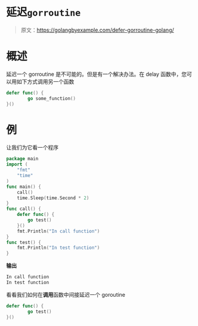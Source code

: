 # 延迟`gorroutine`

> 原文：<https://golangbyexample.com/defer-gorroutine-golang/>

# **概述**

延迟一个 gorroutine 是不可能的。但是有一个解决办法。在 delay 函数中，您可以用如下方式调用另一个函数

```go
defer func() {
        go some_function()
}()
```

# **例**

让我们为它看一个程序

```go
package main
import (
    "fmt"
    "time"
)
func main() {
    call()
    time.Sleep(time.Second * 2)
}
func call() {
    defer func() {
        go test()
    }()
    fmt.Println("In call function")
}
func test() {
    fmt.Println("In test function")
}
```

**输出**

```go
In call function
In test function
```

看看我们如何在**调用**函数中间接延迟一个 goroutine

```go
defer func() {
        go test()
}()
```